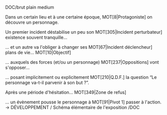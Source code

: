 <!-- Page: #529 Schéma élémentaire de l'exposition -->

DOC/brut plain medium

Dans un certain lieu et à une certaine époque,  MOT[8|Protagoniste]
on  découvre un personnage.                                   

Un premier incident déstabilise un peu son      MOT[305|Incident perturbateur]
existence souvent tranquille… 

… et un autre va l'obliger à changer ses        MOT[67|Incident déclencheur]
plans de vie…                                   MOT[10|Objectif]

… auxquels des forces (et/ou un personnage)     MOT[237|Oppositions]
vont s'opposer…

… posant implicitement ou explicitement         MOT[210|Q.D.F.]
la question “Le personnage va-t-il parvenir 
à son but ?”.

Après une période d'hésitation…                 MOT[349|Zone de refus]

… un évènement pousse le personnage à           MOT[91|Pivot 1]
passer à l'action.
                                                -> DÉVELOPPEMENT
/ Schéma élémentaire de l'exposition
/DOC